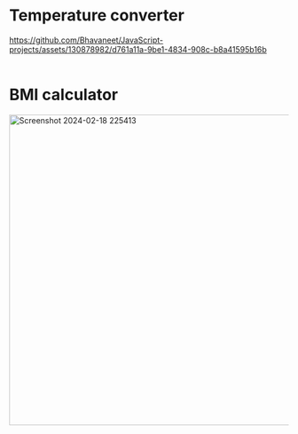 # Temperature converter

https://github.com/Bhavaneet/JavaScript-projects/assets/130878982/d761a11a-9be1-4834-908c-b8a41595b16b
<br><br>
# BMI calculator <br>
<img width="560" alt="Screenshot 2024-02-18 225413" src="https://github.com/Bhavaneet/JavaScript-projects/assets/130878982/1798b241-041a-4a87-ad7f-3c4e8bda14cd">
<br><br>
